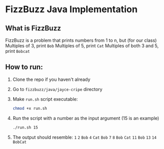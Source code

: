 # FizzBuzz Java Implementation

## What is FizzBuzz

FizzBuzz is a problem that prints numbers from 1 to n, but (for our class)
Multiples of 3, print `Bob`
Multiples of 5, print `Cat`
Multiples of both 3 and 5, print `Bobcat`

## How to run:

1. Clone the repo if you haven't already
2. Go to `fizzbuzz/java/jayce-cripe` directory
3. Make `run.sh` script executable:
   ```bash
   chmod +x run.sh
    ```

4. Run the script with a number as the input argument (15 is an example)
    ```bash
   ./run.sh 15
    ```

5. The output should resemble:
   `1`
   `2`
   `Bob`
   `4`
   `Cat`
   `Bob`
   `7`
   `8`
   `Bob`
   `Cat`
   `11`
   `Bob`
   `13`
   `14`
   `BobCat`